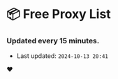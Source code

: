 # :package: Free Proxy List
### Updated every 15 minutes.

- Last updated: `2024-10-13 20:41`

:heart:
